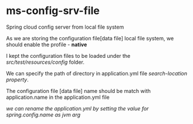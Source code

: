 # ms-config-srv-file
Spring cloud config server from local file system

As we are storing the configuration file[data file] local file system, we should enable the profile - **native**

I kept the configuration files to be loaded under the *src/test/resources/config* folder. 

We can specify the path of directory in application.yml file *search-location property*. 

The configuration file [data file] name should be match with application.name in the application.yml file

*we can rename the application.yml by setting the value for spring.config.name as jvm arg*


